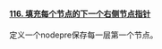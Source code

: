 #### [116. 填充每个节点的下一个右侧节点指针](https://leetcode.cn/problems/populating-next-right-pointers-in-each-node/)

定义一个nodepre保存每一层第一个节点。
